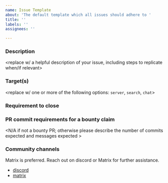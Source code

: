 ```yaml
---
name: Issue Template
about: 'The default template which all issues should adhere to '
title: ''
labels: ''
assignees: ''

---
```


### Description

<replace w/ a helpful description of your issue, including steps to replicate when/if relevant>

### Target(s)

<replace w/ one or more of the following options: `server`, `search`, `chat`>

### Requirement to close

<please describe what is required to close this issue here>

### PR commit requirements for a bounty claim

<N/A if not a bounty PR; otherwise please describe the number of commits expected and messages expected >

### Community channels

Matrix is preferred. Reach out on discord or Matrix for further assistance. 

- [discord](https://discord.gg/CuJVfgZf54)
- [matrix](https://matrix.to/#/#arguflow-general:matrix.zerodao.gg)
